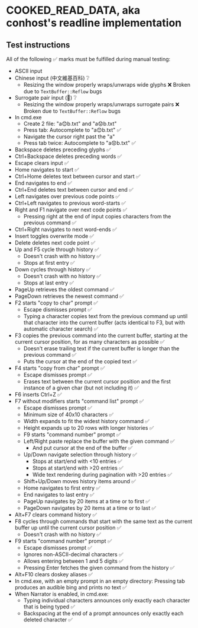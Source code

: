 # COOKED_READ_DATA, aka conhost's readline implementation

## Test instructions

All of the following ✅ marks must be fulfilled during manual testing:
* ASCII input
* Chinese input (中文維基百科) ❔
  * Resizing the window properly wraps/unwraps wide glyphs ❌
    Broken due to `TextBuffer::Reflow` bugs
* Surrogate pair input (🙂) ❔
  * Resizing the window properly wraps/unwraps surrogate pairs ❌
    Broken due to `TextBuffer::Reflow` bugs
* In cmd.exe
  * Create 2 file: "a😊b.txt" and "a😟b.txt"
  * Press tab: Autocomplete to "a😊b.txt" ✅
  * Navigate the cursor right past the "a"
  * Press tab twice: Autocomplete to "a😟b.txt" ✅
* Backspace deletes preceding glyphs ✅
* Ctrl+Backspace deletes preceding words ✅
* Escape clears input ✅
* Home navigates to start ✅
* Ctrl+Home deletes text between cursor and start ✅
* End navigates to end ✅
* Ctrl+End deletes text between cursor and end ✅
* Left navigates over previous code points ✅
* Ctrl+Left navigates to previous word-starts ✅
* Right and F1 navigate over next code points ✅
  * Pressing right at the end of input copies characters
    from the previous command ✅
* Ctrl+Right navigates to next word-ends ✅
* Insert toggles overwrite mode ✅
* Delete deletes next code point ✅
* Up and F5 cycle through history ✅
  * Doesn't crash with no history ✅
  * Stops at first entry ✅
* Down cycles through history ✅
  * Doesn't crash with no history ✅
  * Stops at last entry ✅
* PageUp retrieves the oldest command ✅
* PageDown retrieves the newest command ✅
* F2 starts "copy to char" prompt ✅
  * Escape dismisses prompt ✅
  * Typing a character copies text from the previous command up
    until that character into the current buffer (acts identical
    to F3, but with automatic character search) ✅
* F3 copies the previous command into the current buffer,
  starting at the current cursor position,
  for as many characters as possible ✅
  * Doesn't erase trailing text if the current buffer
    is longer than the previous command ✅
  * Puts the cursor at the end of the copied text ✅
* F4 starts "copy from char" prompt ✅
  * Escape dismisses prompt ✅
  * Erases text between the current cursor position and the
    first instance of a given char (but not including it) ✅
* F6 inserts Ctrl+Z ✅
* F7 without modifiers starts "command list" prompt ✅
  * Escape dismisses prompt ✅
  * Minimum size of 40x10 characters ✅
  * Width expands to fit the widest history command ✅
  * Height expands up to 20 rows with longer histories ✅
  * F9 starts "command number" prompt ✅
  * Left/Right paste replace the buffer with the given command ✅
    * And put cursor at the end of the buffer ✅
  * Up/Down navigate selection through history ✅
    * Stops at start/end with <10 entries ✅
    * Stops at start/end with >20 entries ✅
    * Wide text rendering during pagination with >20 entries ✅
  * Shift+Up/Down moves history items around ✅
  * Home navigates to first entry ✅
  * End navigates to last entry ✅
  * PageUp navigates by 20 items at a time or to first ✅
  * PageDown navigates by 20 items at a time or to last ✅
* Alt+F7 clears command history ✅
* F8 cycles through commands that start with the same text as
  the current buffer up until the current cursor position ✅
  * Doesn't crash with no history ✅
* F9 starts "command number" prompt ✅
  * Escape dismisses prompt ✅
  * Ignores non-ASCII-decimal characters ✅
  * Allows entering between 1 and 5 digits ✅
  * Pressing Enter fetches the given command from the history ✅
* Alt+F10 clears doskey aliases ✅
* In cmd.exe, with an empty prompt in an empty directory:
  Pressing tab produces an audible bing and prints no text ✅
* When Narrator is enabled, in cmd.exe:
  * Typing individual characters announces only
    exactly each character that is being typed ✅
  * Backspacing at the end of a prompt announces
    only exactly each deleted character ✅
